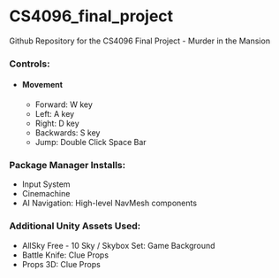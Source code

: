 # CS4096_final_project
Github Repository for the CS4096 Final Project - Murder in the Mansion

### Controls:
 - #### Movement
   - Forward: W key
   - Left: A key
   - Right: D key
   - Backwards: S key
   - Jump: Double Click Space Bar

### Package Manager Installs:
 - Input System
 - Cinemachine
 - AI Navigation: High-level NavMesh components

### Additional Unity Assets Used:
 - AllSky Free - 10 Sky / Skybox Set: Game Background
 - Battle Knife: Clue Props
 - Props 3D: Clue Props

